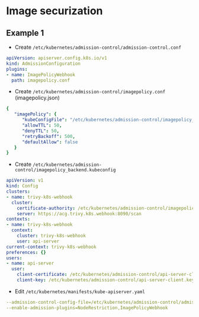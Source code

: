 # Image securization

## Example 1

- Create `/etc/kubernetes/admission-control/admission-control.conf`

```yaml
apiVersion: apiserver.config.k8s.io/v1
kind: AdmissionConfiguration
plugins:
- name: ImagePolicyWebhook
  path: imagepolicy.conf
```

- Create `/etc/kubernetes/admission-control/imagepolicy.conf` (imagepolicy.json)

```yaml
{
   "imagePolicy": {
      "kubeConfigFile": "/etc/kubernetes/admission-control/imagepolicy_backend.kubeconfig",
      "allowTTL": 50,
      "denyTTL": 50,
      "retryBackoff": 500,
      "defaultAllow": false 
   }
}
```

- Create `/etc/kubernetes/admission-control/imagepolicy_backend.kubeconfig`

```yaml
apiVersion: v1
kind: Config
clusters:
- name: trivy-k8s-webhook
  cluster:
    certificate-authority: /etc/kubernetes/admission-control/imagepolicywebhook-ca.crt
    server: https://acg.trivy.k8s.webhook:8090/scan
contexts:
- name: trivy-k8s-webhook
  context:
    cluster: trivy-k8s-webhook
    user: api-server
current-context: trivy-k8s-webhook
preferences: {}
users:
- name: api-server
  user:
    client-certificate: /etc/kubernetes/admission-control/api-server-client.crt
    client-key: /etc/kubernetes/admission-control/api-server-client.key
```

- Edit `/etc/kubernetes/manifests/kube-apiserver.yaml`

```yaml
--admission-control-config-file=/etc/kubernetes/admission-control/admission-control.conf
--enable-admission-plugins=NodeRestriction,ImagePolicyWebhook
```

